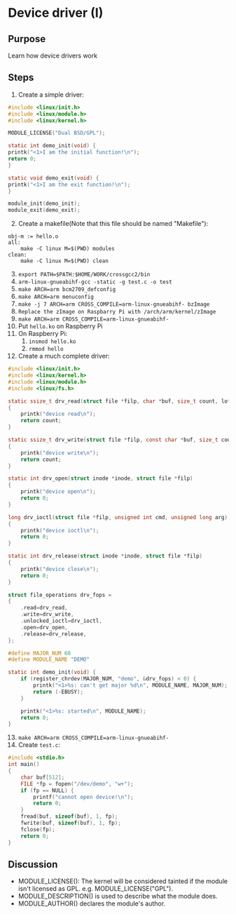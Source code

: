 # Device driver (I)

## Purpose

Learn how device drivers work

## Steps
1.	Create a simple driver:
```c
#include <linux/init.h>
#include <linux/module.h>
#include <linux/kernel.h>

MODULE_LICENSE("Dual BSD/GPL");

static int demo_init(void) {
printk("<1>I am the initial function!\n");
return 0;
}

static void demo_exit(void) {
printk("<1>I am the exit function!\n");
}

module_init(demo_init);
module_exit(demo_exit);
```
2.	Create a makefile(Note that this file should be named "Makefile"):
```make
obj-m := hello.o
all:
	make -C linux M=$(PWD) modules
clean:
	make -C linux M=$(PWD) clean
```
3.	`export PATH=$PATH:$HOME/WORK/crossgcc2/bin`
4.	`arm-linux-gnueabihf-gcc -static -g test.c -o test`
5.	`make ARCH=arm bcm2709_defconfig`
6.	`make ARCH=arm menuconfig`
7.	`make -j 7 ARCH=arm CROSS_COMPILE=arm-linux-gnueabihf- bzImage`
8.	`Replace the zImage on Raspbarry Pi with /arch/arm/kernel/zImage`
9.	`make ARCH=arm CROSS_COMPILE=arm-linux-gnueabihf-`
10.	Put `hello.ko` on Raspberry Pi
11.	On Raspberry Pi:
	1.	`insmod hello.ko`
	2.	`rmmod hello`
12.	Create a much complete driver:
```c
#include <linux/init.h>
#include <linux/kernel.h>
#include <linux/module.h>
#include <linux/fs.h>

static ssize_t drv_read(struct file *filp, char *buf, size_t count, loff_t *ppos)
{
	printk("device read\n");
	return count;
}

static ssize_t drv_write(struct file *filp, const char *buf, size_t count, loff_t *ppos)
{
	printk("device write\n");
	return count;
}

static int drv_open(struct inode *inode, struct file *filp)
{
	printk("device open\n");
	return 0;
}

long drv_ioctl(struct file *filp, unsigned int cmd, unsigned long arg) //2.6.36 version modify
{
	printk("device ioctl\n");
	return 0;
}

static int drv_release(struct inode *inode, struct file *filp)
{
	printk("device close\n");
	return 0;
}

struct file_operations drv_fops =
{
	.read=drv_read,
	.write=drv_write,
	.unlocked_ioctl=drv_ioctl,
	.open=drv_open,
	.release=drv_release,
};

#define MAJOR_NUM 60
#define MODULE_NAME "DEMO"

static int demo_init(void) {
	if (register_chrdev(MAJOR_NUM, "demo", &drv_fops) < 0) {
		printk("<1>%s: can't get major %d\n", MODULE_NAME, MAJOR_NUM);
		return (-EBUSY);
	}

	printk("<1>%s: started\n", MODULE_NAME);
	return 0;
}
```
13.	`make ARCH=arm CROSS_COMPILE=arm-linux-gnueabihf-`
14.	Create `test.c`:
```c
#include <stdio.h>
int main()
{
	char buf[512];
	FILE *fp = fopen("/dev/demo", "w+");
	if (fp == NULL) {
		printf("cannot open device!\n");
		return 0;
	}
	fread(buf, sizeof(buf), 1, fp);
	fwrite(buf, sizeof(buf), 1, fp);
	fclose(fp);
	return 0;
}
```

## Discussion

-	MODULE_LICENSE(): The kernel will be considered tainted if the module isn't licensed as GPL. e.g. MODULE_LICENSE("GPL").
-	MODULE_DESCRIPTION() is used to describe what the module does.
-	MODULE_AUTHOR() declares the module's author.
